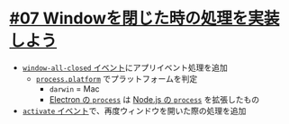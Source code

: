 # [#07 Windowを閉じた時の処理を実装しよう](https://dotinstall.com/lessons/basic_electron/36207)

- [`window-all-closed` イベント](https://www.electronjs.org/docs/api/app#event-window-all-closed)にアプリイベント処理を追加
  - [`process.platform`](https://nodejs.org/api/process.html#process_process_platform) でプラットフォームを判定
    - `darwin` = Mac
    - [Electron の `process`](https://www.electronjs.org/docs/api/process) は [Node.js の `process`](https://nodejs.org/api/process.html) を拡張したもの
- [`activate` イベント](https://www.electronjs.org/docs/api/app#event-activate-macos)で、再度ウィンドウを開いた際の処理を追加
